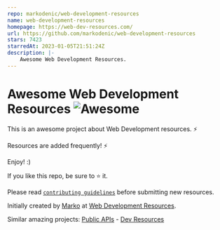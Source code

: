 ```yaml
---
repo: markodenic/web-development-resources
name: web-development-resources
homepage: https://web-dev-resources.com/
url: https://github.com/markodenic/web-development-resources
stars: 7423
starredAt: 2023-01-05T21:51:24Z
description: |-
    Awesome Web Development Resources.
---
```


# Awesome Web Development Resources ![Awesome][awesome-badge]

This is an awesome project about Web Development resources. ⚡

Resources are added frequently! ⚡

Enjoy! :)

If you like this repo, be sure to ⭐ it.

Please read [`contributing guidelines`](./CONTRIBUTING.md) before submitting new resources.

Initially created by [Marko](https://markodenic.com) at [Web Development Resources](https://markodenic.com/free-web-development-resources/).


Similar amazing projects: [Public APIs](https://publicapis.dev) - [Dev Resources](https://devresourc.es)

[awesome-badge]: https://cdn.rawgit.com/sindresorhus/awesome/d7305f38d29fed78fa85652e3a63e154dd8e8829/media/badge.svg

